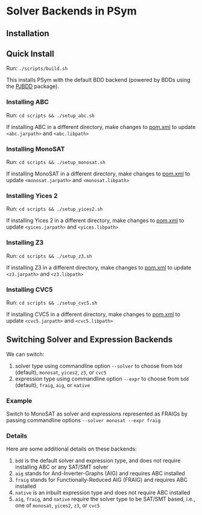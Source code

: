 # Solver Backends in PSym

## Installation

## Quick Install
Run: `` ./scripts/build.sh ``

This installs PSym with the default BDD backend (powered by BDDs using the [PJBDD](https://gitlab.com/sosy-lab/software/paralleljbdd) package).

### Installing ABC
Run: `` cd scripts && ./setup_abc.sh `` 

If installing ABC in a different directory, make changes to [pom.xml](https://github.com/p-org/P/blob/master/Src/PRuntimes/PSymbolicRuntime/pom.xml) to update ``<abc.jarpath>`` and ``<abc.libpath>``

### Installing MonoSAT
Run: `` cd scripts && ./setup_monosat.sh ``

If installing MonoSAT in a different directory, make changes to [pom.xml](https://github.com/p-org/P/blob/master/Src/PRuntimes/PSymbolicRuntime/pom.xml) to update ``<monosat.jarpath>`` and ``<monosat.libpath>``

### Installing Yices 2
Run: `` cd scripts && ./setup_yices2.sh `` 

If installing Yices 2 in a different directory, make changes to [pom.xml](https://github.com/p-org/P/blob/master/Src/PRuntimes/PSymbolicRuntime/pom.xml) to update ``<yices.jarpath>`` and ``<yices.libpath>``

### Installing Z3
Run: `` cd scripts && ./setup_z3.sh `` 

If installing Z3 in a different directory, make changes to [pom.xml](https://github.com/p-org/P/blob/master/Src/PRuntimes/PSymbolicRuntime/pom.xml) to update ``<z3.jarpath>`` and ``<z3.libpath>``


### Installing CVC5
Run: `` cd scripts && ./setup_cvc5.sh `` 

If installing CVC5 in a different directory, make changes to [pom.xml](https://github.com/p-org/P/blob/master/Src/PRuntimes/PSymbolicRuntime/pom.xml) to update ``<cvc5.jarpath>`` and ``<cvc5.libpath>``


## Switching Solver and Expression Backends
We can switch:
  1) solver type     using commandline option ``--solver`` to choose from ``bdd`` (default), ``monosat``, ``yices2``, ``z3``, or ``cvc5``
  2) expression type using commandline option ``--expr``   to choose from ``bdd`` (default), ``fraig``, ``aig``, or ``native``

### Example
Switch to MonoSAT as solver and expressions represented as FRAIGs by passing commandline options ``--solver monosat --expr fraig``

### Details
Here are some additional details on these backends:
  1) ``bdd`` is the default solver and expression type, and does not require installing ABC or any SAT/SMT solver
  2) ``aig`` stands for And-Inverter-Graphs (AIG) and requires ABC installed
  3) ``fraig`` stands for Functionally-Reduced AIG (FRAIG) and requires ABC installed
  4) ``native`` is an inbuilt expression type and does not require ABC installed
  5) ``aig``, ``fraig``, and ``native`` require the solver type to be SAT/SMT based, i.e., one of ``monosat``, ``yices2``, ``z3``, or ``cvc5``
